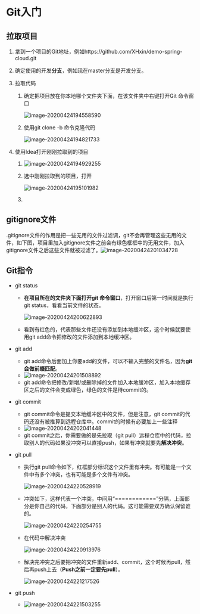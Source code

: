 # Git入门



## 拉取项目

1. 拿到一个项目的Git地址，例如https://github.com/XHxin/demo-spring-cloud.git

2. 确定使用的开发**分支**，例如现在master分支是开发分支。

3. 拉取代码

   1. 确定把项目放在你本地哪个文件夹下面，在该文件夹中右键打开Git 命令窗口

      ![image-20200424194558590](C:\Users\13019\AppData\Roaming\Typora\typora-user-images\image-20200424194558590.png)

   2. 使用git clone -b 命令克隆代码

      ![image-20200424194821733](C:\Users\13019\AppData\Roaming\Typora\typora-user-images\image-20200424194821733.png)

4. 使用Idea打开刚刚拉取到的项目

   1. ![image-20200424194929255](C:\Users\13019\AppData\Roaming\Typora\typora-user-images\image-20200424194929255.png)

   2. 选中刚刚拉取到的项目，打开

      ![image-20200424195101982](C:\Users\13019\AppData\Roaming\Typora\typora-user-images\image-20200424195101982.png)

   3. 



## gitignore文件

.gitignore文件的作用是把一些无用的文件过滤调，git不会再管理这些无用的文件，如下图，项目里加入gitignore文件之前会有绿色框框中的无用文件，加入gitignore文件之后这些文件就被过滤了。![image-20200424201034728](C:\Users\13019\AppData\Roaming\Typora\typora-user-images\image-20200424201034728.png)

## Git指令

- git status

  - **在项目所在的文件夹下面打开git 命令窗口**，打开窗口后第一时间就是执行git status，看看当前文件的状态。

    ![image-20200424200622893](C:\Users\13019\AppData\Roaming\Typora\typora-user-images\image-20200424200622893.png)

  - 看到有红色的，代表那些文件还没有添加到本地缓冲区，这个时候就要使用git add命令把修改的文件添加到本地缓冲区。

- git add

  - git add命令后面加上你要add的文件，可以不输入完整的文件名，因为**git会做前缀匹配**。
  - ![image-20200424201508892](C:\Users\13019\AppData\Roaming\Typora\typora-user-images\image-20200424201508892.png)
  - git add命令把修改/新增/或删除掉的文件加入本地缓冲区，加入本地缓存区之后的文件会变成绿色，绿色的文件是待commit的。

- git commit

  - git commit命令是提交本地缓冲区中的文件，但是注意，git commit的代码还没有被推算到远程仓库中。commit的时候有必要加上一些注释
  - ![image-20200424202041448](C:\Users\13019\AppData\Roaming\Typora\typora-user-images\image-20200424202041448.png)
  - git commit之后，你需要做的是先拉取（git pull）远程仓库中的代码，拉取别人的代码如果没冲突可以直接push，如果有冲突就要先**解决冲突**。

- git pull

  - 执行git pull命令如下，红框部分标识这个文件里有冲突。有可能是一个文件中有多个冲突，也有可能是多个文件有冲突。

    ![image-20200424220528919](C:\Users\13019\AppData\Roaming\Typora\typora-user-images\image-20200424220528919.png)

  - 冲突如下，这样代表一个冲突，中间用“============”分隔，上面部分是你自己的代码，下面部分是别人的代码。这可能需要双方确认保留谁的。

    ![image-20200424220254755](C:\Users\13019\AppData\Roaming\Typora\typora-user-images\image-20200424220254755.png)

  - 在代码中解决冲突

    ![image-20200424220913976](C:\Users\13019\AppData\Roaming\Typora\typora-user-images\image-20200424220913976.png)

  - 解决完冲突之后要把冲突的文件重新add、commit，这个时候再pull，然后再push上去（**Push之前一定要先pull**）。

    ![image-20200424221217526](C:\Users\13019\AppData\Roaming\Typora\typora-user-images\image-20200424221217526.png)

- git push

  - ![image-20200424221503255](C:\Users\13019\AppData\Roaming\Typora\typora-user-images\image-20200424221503255.png)



